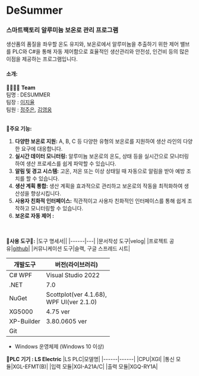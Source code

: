 # DeSummer
### 스마트팩토리 알루미늄 보온로 관리 프로그램
생산품의 품질을 좌우할 온도 유지와, 보온로에서 알루미늄을 추출하기 위한 제어 밸브를 PLC와 C#을 통해 자동 제어함으로 효율적인 생산관리와 안전성, 인건비 등의 많은 이점을 제공하는 프로그램입니다.

#### 소개:
👩‍💻👨‍💻 **Team**
</br>
팀명 : DESUMMER</br>
팀장 : [이지율](https://github.com/JiyulLe)</br>
팀원 : [정주은](https://github.com/gatemap), [김영웅](https://github.com/YwKim98)
</br></br>

**📃주요 기능:**
1. **다양한 보온로 지원:** A, B, C 등 다양한 유형의 보온로를 지원하여 생산 라인의 다양한 요구에 대응합니다.
2. **실시간 데이터 모니터링:** 알루미늄 보온로의 온도, 상태 등을 실시간으로 모니터링하여 생산 프로세스를 쉽게 파악할 수 있습니다.
3. **알림 및 경고 시스템:** 고온, 저온 또는 이상 상태일 때 자동으로 알림을 받아 예방 조치를 할 수 있습니다.
4. **생산 계획 통합:** 생산 계획을 효과적으로 관리하고 보온로의 작동을 최적화하여 생산성을 향상시킵니다.
5. **사용자 친화적 인터페이스:** 직관적이고 사용자 친화적인 인터페이스를 통해 쉽게 조작하고 모니터링할 수 있습니다.
6. **보온로 자동 제어 :** 

</br></br>
**🔧사용 도구🔨:**
|도구 명세서||
|------|---|
|문서작성 도구|velog|
|프로젝트 공유|[github](https://github.com/gatemap/DeSummer)|
|커뮤니케이션 도구|슬랙, 구글 스프레드 시트|


|개발도구|버전(라이브러리)|
|------|---|
|C# WPF|Visual Studio 2022|
|.NET|7.0|
|NuGet|Scottplot(ver 4.1.68),</br> WPF UI(ver 2.1.0)|
|XG5000|4.75 ver|
|XP-Builder|3.80.0605 ver|
|Git||
+ Windows 운영체제 (Windows 10 이상)

**🔌PLC 기기 : LS Electric**
|LS PLC|모델명|
|------|------|
|CPU|XGI|
|통신 모듈|XGL-EFMT(B)|
|입력 모듈|XGI-A21A/C|
|출력 모듈|XGQ-RY1A|
